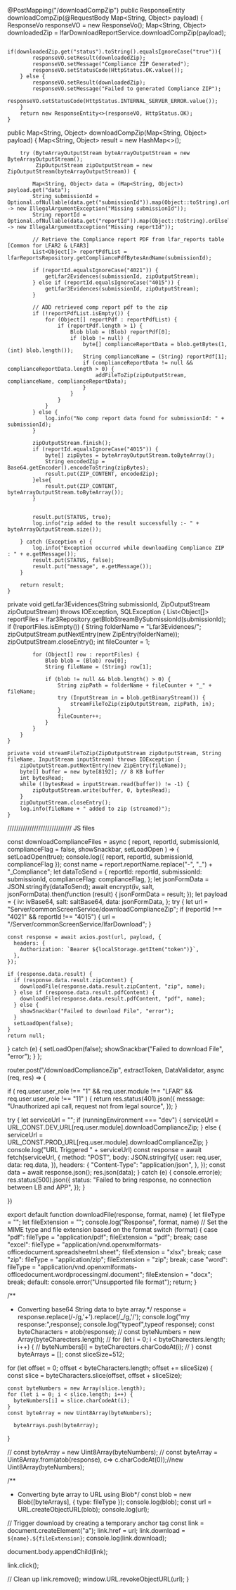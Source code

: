   @PostMapping("/downloadCompZip")
    public ResponseEntity<ResponseVo> downloadCompZip(@RequestBody Map<String, Object> payload) {
        ResponseVo responseVO = new ResponseVo();
        Map<String, Object> downloadedZip = lfarDownloadReportService.downloadCompZip(payload);

        if(downloadedZip.get("status").toString().equalsIgnoreCase("true")){
            responseVO.setResult(downloadedZip);
            responseVO.setMessage("Compliance ZIP Generated");
            responseVO.setStatusCode(HttpStatus.OK.value());
        } else {
            responseVO.setResult(downloadedZip);
            responseVO.setMessage("Failed to generated Compliance ZIP");
            responseVO.setStatusCode(HttpStatus.INTERNAL_SERVER_ERROR.value());
        }
        return new ResponseEntity<>(responseVO, HttpStatus.OK);
    }
  
  
  
  
  
  public Map<String, Object> downloadCompZip(Map<String, Object> payload) {
        Map<String, Object> result = new HashMap<>();

        try (ByteArrayOutputStream byteArrayOutputStream = new ByteArrayOutputStream();
             ZipOutputStream zipOutputStream = new ZipOutputStream(byteArrayOutputStream)) {

            Map<String, Object> data = (Map<String, Object>) payload.get("data");
            String submissionId = Optional.ofNullable(data.get("submissionId")).map(Object::toString).orElseThrow(() -> new IllegalArgumentException("Missing submissionId"));
            String reportId = Optional.ofNullable(data.get("reportId")).map(Object::toString).orElseThrow(() -> new IllegalArgumentException("Missing reportId"));

            // Retrieve the Compliance report PDF from lfar_reports table [Common for LFAR2 & LFAR3]
            List<Object[]> reportPdfList = lfarReportsRepository.getCompliancePdfBytesAndName(submissionId);

            if (reportId.equalsIgnoreCase("4021")) {
                getLfar2Evidences(submissionId, zipOutputStream);
            } else if (reportId.equalsIgnoreCase("4015")) {
                getLfar3Evidences(submissionId, zipOutputStream);
            }

            // ADD retrieved comp report pdf to the zip
            if (!reportPdfList.isEmpty()) {
                for (Object[] reportPdf : reportPdfList) {
                    if (reportPdf.length > 1) {
                        Blob blob = (Blob) reportPdf[0];
                        if (blob != null) {
                            byte[] complianceReportData = blob.getBytes(1, (int) blob.length());
                            String complianceName = (String) reportPdf[1];
                            if (complianceReportData != null && complianceReportData.length > 0) {
                                addFileToZip(zipOutputStream, complianceName, complianceReportData);
                            }
                        }
                    }
                }
            } else {
                log.info("No comp report data found for submissionId: " + submissionId);
            }

            zipOutputStream.finish();
            if (reportId.equalsIgnoreCase("4015")) {
                byte[] zipBytes = byteArrayOutputStream.toByteArray();
                String encodedZip = Base64.getEncoder().encodeToString(zipBytes);
                result.put(ZIP_CONTENT, encodedZip);
            }else{
                result.put(ZIP_CONTENT, byteArrayOutputStream.toByteArray());
            }


            result.put(STATUS, true);
            log.info("zip added to the result successfully :- " + byteArrayOutputStream.size());

        } catch (Exception e) {
            log.info("Exception occurred while downloading Compliance ZIP : " + e.getMessage());
            result.put(STATUS, false);
            result.put("message", e.getMessage());
        }

        return result;
    }
 
 
 
 
 private void getLfar3Evidences(String submissionId, ZipOutputStream zipOutputStream) throws IOException, SQLException {
        List<Object[]> reportFiles = lfar3Repository.getBlobStreamBySubmissionId(submissionId);
        if (!reportFiles.isEmpty()) {
            String folderName = "Lfar3Evidences/";
            zipOutputStream.putNextEntry(new ZipEntry(folderName));
            zipOutputStream.closeEntry();
            int fileCounter = 1;

            for (Object[] row : reportFiles) {
                Blob blob = (Blob) row[0];
                String fileName = (String) row[1];

                if (blob != null && blob.length() > 0) {
                    String zipPath = folderName + fileCounter + "_" + fileName;
                    try (InputStream in = blob.getBinaryStream()) {
                        streamFileToZip(zipOutputStream, zipPath, in);
                    }
                    fileCounter++;
                }
            }
        }
    }

    private void streamFileToZip(ZipOutputStream zipOutputStream, String fileName, InputStream inputStream) throws IOException {
        zipOutputStream.putNextEntry(new ZipEntry(fileName));
        byte[] buffer = new byte[8192]; // 8 KB buffer
        int bytesRead;
        while ((bytesRead = inputStream.read(buffer)) != -1) {
            zipOutputStream.write(buffer, 0, bytesRead);
        }
        zipOutputStream.closeEntry();
        log.info(fileName + " added to zip (streamed)");
    }
	
	
	
/////////////////////////////
JS files

const downloadComplianceFiles = async (
  report,
  reportId,
  submissionId,
  complianceFlag = false,
  showSnackbar,
  setLoadOpen
) => {
  setLoadOpen(true);
  console.log({ report, reportId, submissionId, complianceFlag });
  const name = report.reportName.replace("-", "_") + "_Compliance";
  let dataToSend = {
    reportId: reportId,
    submissionId: submissionId,
    complianceFlag: complianceFlag,
  };
  let jsonFormData = JSON.stringify(dataToSend);
  await encrypt(iv, salt, jsonFormData).then(function (result) {
    jsonFormData = result;
  });
  let payload = {
    iv: ivBase64,
    salt: saltBase64,
    data: jsonFormData,
  };
  try {
    let url = "Server/commonScreenService/downloadComplianceZip";
    if (reportId !== "4021" && reportId !== "4015") {
      url = "/Server/commonScreenService/lfarDownload";
    }

    const response = await axios.post(url, payload, {
      headers: {
        Authorization: `Bearer ${localStorage.getItem("token")}`,
      },
    });

    if (response.data.result) {
      if (response.data.result.zipContent) {
        downloadFile(response.data.result.zipContent, "zip", name);
      } else if (response.data.result.pdfContent) {
        downloadFile(response.data.result.pdfContent, "pdf", name);
      } else {
        showSnackbar("Failed to download File", "error");
      }
      setLoadOpen(false);
    }
    return null;
  } catch (e) {
    setLoadOpen(false);
    showSnackbar("Failed to download File", "error");
  }
};


router.post("/downloadComplianceZip", extractToken, DataValidator, async (req, res) => {

  if (
    req.user.user_role !== "1" &&
    req.user.module !== "LFAR" &&
    req.user.user_role !== "11"
  ) {
    return res.status(401).json({
      message: "Unauthorized api call, request not from legal source",
    });
  }


  try {
    let serviceUrl = "";
    if (runningEnvironment === "dev") {
      serviceUrl = URL_CONST.DEV_URL[req.user.module].downloadComplianceZip;
    } else {
      serviceUrl = URL_CONST.PROD_URL[req.user.module].downloadComplianceZip;
    }
    console.log("URL Triggered " + serviceUrl)
    const response = await fetch(serviceUrl, {
      method: "POST",
      body: JSON.stringify({
        user: req.user,
        data: req.data,
      }),
      headers: {
        "Content-Type": "application/json",
      },
    });
    const data = await response.json();
    res.json(data);
  } catch (e) {
    console.error(e);
    res.status(500).json({
      status: "Failed to bring response, no connection between LB and APP",
    });
  }


})

export default function downloadFile(response, format, name) {
  let fileType = "";
  let fileExtension = "";
  console.log("Response",  format, name)
  // Set the MIME type and file extension based on the format
  switch (format) {
    case "pdf":
      fileType = "application/pdf";
      fileExtension = "pdf";
      break;
    case "excel":
      fileType =
        "application/vnd.openxmlformats-officedocument.spreadsheetml.sheet";
      fileExtension = "xlsx";
      break;
    case "zip":
      fileType = "application/zip";
      fileExtension = "zip";
      break;
    case "word":
      fileType =
        "application/vnd.openxmlformats-officedocument.wordprocessingml.document";
      fileExtension = "docx";
      break;
    default:
      console.error("Unsupported file format");
      return;
  }

  /**
   * Converting base64 String data to byte array.*/
  response = response.replace(/-/g,'+').replace(/_/g,'/');
  console.log("my response:",response);
  console.log("typeof",typeof response);
   const byteCharacters = atob(response);
  // const byteNumbers = new Array(byteCharecters.length);
  // for (let i = 0; i < byteCharecters.length; i++) {
  //   byteNumbers[i] = byteCharecters.charCodeAt(i);
  // }
  const byteArrays = [];
  const sliceSize=512;
  
  for (let offset = 0; offset < byteCharacters.length; offset += sliceSize) {
    const slice = byteCharacters.slice(offset, offset + sliceSize);
    
    const byteNumbers = new Array(slice.length);
    for (let i = 0; i < slice.length; i++) {
      byteNumbers[i] = slice.charCodeAt(i);
    }
    const byteArray = new Uint8Array(byteNumbers);
      
      byteArrays.push(byteArray);
  }
    
   // const byteArray = new Uint8Array(byteNumbers);
 // const byteArray = Uint8Array.from(atob(response), c=> c.charCodeAt(0));//new Uint8Array(byteNumbers);

  /**
   * Converting byte array to URL using Blob*/
  const blob = new Blob([byteArrays], { type: fileType });
  console.log(blob);
  const url = URL.createObjectURL(blob);
  console.log(url);

  // Trigger download by creating a temporary anchor tag
  const link = document.createElement("a");
  link.href = url;
  link.download = `${name}.${fileExtension}`;
  console.log(link.download);

  document.body.appendChild(link);

  link.click();

  // Clean up
  link.remove();
  window.URL.revokeObjectURL(url);
}
